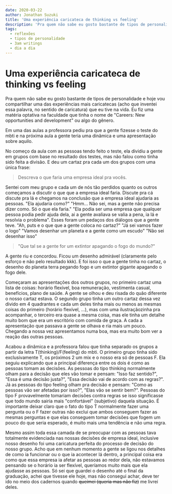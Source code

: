 ```yaml
---
date: 2020-03-22
author: Jonathan Suzuki
title: 'Uma experiência caricateca de thinking vs feeling'
description: 'Pra quem não sabe eu gosto bastante de tipos de personalidade e hoje vou compartilhar uma das experiências mais caricatecas...'
tags:
  - reflexões
  - tipos de personalidade
  - 3am writings
  - dia a dia
---
```


# Uma experiência caricateca de thinking vs feeling

Pra quem não sabe eu gosto bastante de tipos de personalidade e hoje vou compartilhar uma das experiências mais caricatecas (acho que inventei essa palavra, no sentido de caricatura) que eu tive na vida. Eu fiz uma matéria optativa na faculdade que tinha o nome de "Careers: New opportunities and development" ou algo do gênero.

Em uma das aulas a professora pediu pra que a gente fizesse o teste do mbti e na próxima aula a gente teria uma dinâmica e uma apresentação sobre aquilo.

No começo da aula com as pessoas tendo feito o teste, ela dividiu a gente em grupos com base no resultado dos testes, mas não falou como tinha sido feita a divisão. E deu um cartaz pra cada um dos grupos com uma única frase:

> Descreva o que faria uma empresa ideal pra vocês.

Sentei com meu grupo e cada um de nós tão perdidos quanto os outros começamos a discutir o que que a empresa ideal faria. Discute pra cá discute pra lá e chegamos na conclusão que a empresa ideal ajudaria as pessoas. "Ela ajudaria como?" "Hmm... Não sei, mas a gente não precisa dizer como. Só o que ela faria." "Ela podia ser uma empresa que qualquer pessoa podia pedir ajuda dela, ai a gente avaliava se valia a pena, ia lá e resolvia o problema". Esses foram um pedaços dos diálogos que a gente teve. "Ah, puts e o que que a gente coloca no cartaz?" "Já sei vamos fazer o logo" "Vamos desenhar um planeta e a gente como um escudo" "Não sei desenhar isso"

> "Que tal se a gente for um extintor apagando o fogo do mundo?"

A gente riu e concordou. Ficou um desenho admirável (claramente pelo esforço e não pelo resultado kkk). E foi isso o que a gente tinha no cartaz, o desenho do planeta terra pegando fogo e um extintor gigante apagando o fogo dele.

Começaram as apresentações dos outros grupos, no primeiro cartaz uma lista de coisas: horário flexível, boa remuneração, vestimenta casual, benefícios, plano de saúde. A gente se olhou e deu risada do quão diferente o nosso cartaz estava. O segundo grupo tinha um outro cartaz dessa vez divido em 4 quadrantes e cada um deles tinha mais ou menos as mesmas coisas do primeiro (horário flexível, ...), mas com uma ilustraçãozinha pra acompanhar, o terceiro era quase a mesma coisa, mas ele tinha um detalhe muito bom que era um escritório com comida de graça. A cada a apresentação que passava a gente se olhava e ria mais um pouco. Chegando a nossa vez apresentamos numa boa, mas era muito bom ver a reação das outras pessoas.

Acabou a dinâmica e a professora falou que tinha separado os grupos a partir da letra T(thinking)/F(feeling) do mbti. O primeiro grupo tinha sido exclusivamente T, os próximos 2 um mix e o nosso era só de pessoas F. Ela seguiu explicando que a principal diferença entre os dois é como as pessoas tomam as decisões. As pessoas do tipo thinking normalmente olham para a decisão que eles vão tomar e pensam: "Isso faz sentido?", "Essa é uma decisão justa?", "Essa decisão vai de acordo com as regras?". Já as pessoas do tipo feeling olham pra decisão e pensam: "Como as pessoas vão ser afetadas por isso?", "Elas vão se sentir bem?". Pessoas do tipo F provavelmente tomariam decisões contra regras se isso significasse que todo mundo sairia mais "confortável" (subjetivo) daquela situação. É importante deixar claro que o fato do tipo T normalmente fazer uma pergunta ou o F fazer outras não exclui que ambos conseguem fazer as mesmas perguntas e que elas conseguem tomar decisões que fogem um pouco do que seria esperado, é muito mais uma tendência e não uma regra.

Mesmo assim toda essa camada de se preocupar com as pessoas tava totalmente evidenciada nas nossas decisões de empresa ideal, inclusive nosso desenho foi uma caricatura perfeita do processo de decisão do nosso grupo. Acho que em nenhum momento a gente se ligou nos detalhes de como ia funcionar ou o que ia acontecer lá dentro, a principal coisa era como que essa empresa ia afetar as pessoas ao redor dela, não estavamos pensando se o horário ia ser flexível, queríamos muito mais que ela ajudasse as pessoas. Só sei que guardei o desenho até o final da graduação, achei que tivesse ele hoje, mas não consegui achar, deve ter ido no meio dos cadernos quando ~~queimei (queria mas não fiz)~~ me livrei deles.
